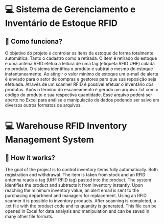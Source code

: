 # 💻 Sistema de Gerenciamento e Inventário de Estoque RFID

## 🏹 Como funciona?

O objetivo do projeto é controlar os itens de estoque de forma totalmente automática. Tanto o cadastro como a retirada.
O item é retirado do estoque e uma antena RFID efetua a leitura de uma tag (etiqueta RFID UHF) colada no produto. O sistema identifica o produto e subtrai o mesmo do estoque instantaneamente.
Ao atingir o valor mínimo de estoque um e-mail de alerta é enviado para o setor de compras e gestores para que sua reposição seja efetuada.
Através de um scanner RFID é possível efetuar o inventário dos produtos. Após o término do escaneamento é gerado um arquivo .txt com o código do produto e sua respectiva quantidade. Esse arquivo poderá ser aberto no Excel para análise e manipulação de dados podendo ser salvo em diversos outros formatos de arquivos.

# 💻 Warehouse RFID Inventory Management System

## 🏹 How it works?

The goal of the project is to control inventory items fully automatically. Both registration and withdrawal.
The item is taken from stock and an RFID antenna reads a tag (UHF RFID tag) pasted into the product. The system identifies the product and subtracts it from inventory instantly.
Upon reaching the minimum inventory value, an alert email is sent to the purchasing department and managers for replacement.
Using an RFID scanner it is possible to inventory products. After scanning is completed, a .txt file with the product code and its quantity is generated. This file can be opened in Excel for data analysis and manipulation and can be saved in many other file formats.
